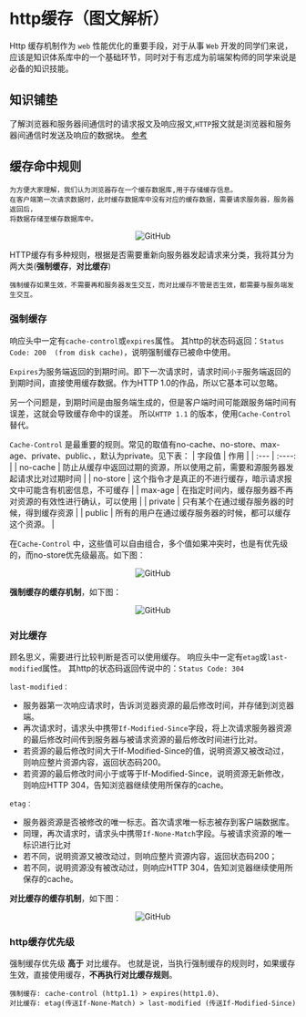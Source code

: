 # http缓存（图文解析）
Http 缓存机制作为 ```web``` 性能优化的重要手段，对于从事 ```Web``` 开发的同学们来说，应该是知识体系库中的一个基础环节，同时对于有志成为前端架构师的同学来说是必备的知识技能。
## 知识铺垫
了解浏览器和服务器间通信时的请求报文及响应报文,```HTTP```报文就是浏览器和服务器间通信时发送及响应的数据块。
[参考](https://www.jianshu.com/p/0015277c6575)
## 缓存命中规则

    为方便大家理解，我们认为浏览器存在一个缓存数据库,用于存储缓存信息。
    在客户端第一次请求数据时，此时缓存数据库中没有对应的缓存数据，需要请求服务器，服务器返回后，
    将数据存储至缓存数据库中。

<div style="text-align:center">
  <img :src="$withBase(/img/javascript/cache.jpg)" alt="GitHub" title="GitHub0,Social Coding" width="auto" height="auto" />
</div>

HTTP缓存有多种规则，根据是否需要重新向服务器发起请求来分类，我将其分为两大类(**强制缓存**，**对比缓存**)

    强制缓存如果生效，不需要再和服务器发生交互，而对比缓存不管是否生效，都需要与服务端发生交互。

### 强制缓存

响应头中一定有```cache-control```或```expires```属性。
其http的状态码返回：```Status Code: 200  (from disk cache)```，说明强制缓存已被命中使用。

```Expires```为服务端返回的到期时间。即下一次请求时，请求时间```小于```服务端返回的到期时间，直接使用缓存数据。作为HTTP 1.0的作品，所以它基本可以忽略。

另一个问题是，到期时间是由服务端生成的，但是客户端时间可能跟服务端时间有误差，这就会导致缓存命中的误差。
所以```HTTP 1.1``` 的版本，使用```Cache-Control```替代。

```Cache-Control``` 是最重要的规则。常见的取值有no-cache、no-store、max-age、private、public、，默认为private。见下表：
| 字段值  | 作用 |
| :--- | :----: |
| no-cache    | 防止从缓存中返回过期的资源，所以使用之前，需要和源服务器发起请求比对过期时间 |
| no-store    | 这个指令才是真正的不进行缓存，暗示请求报文中可能含有机密信息，不可缓存 |
| max-age    | 在指定时间内，缓存服务器不再对资源的有效性进行确认，可以使用 |
| private    | 只有某个在通过缓存服务器的时候，得到缓存资源 |
| public    | 所有的用户在通过缓存服务器的时候，都可以缓存这个资源。 |

在```Cache-Control``` 中，这些值可以自由组合，多个值如果冲突时，也是有优先级的，而no-store优先级最高。如下图：
<div style="text-align:center">
  <img :src="$withBase('/img/javascript/cache3.png')" alt="GitHub" title="GitHub2,Social Coding" width="auto" height="auto" />
</div>

**强制缓存的缓存机制**，如下图：
<div style="text-align:center">
  <img :src="$withBase('/img/javascript/cache1.png')" alt="GitHub" title="GitHub1,Social Coding" width="auto" height="auto" />
</div>

### 对比缓存
顾名思义，需要进行比较判断是否可以使用缓存。
响应头中一定有```etag```或```last-modified```属性。
其http的状态码返回传说中的：``````Status Code: 304``````

```last-modified：``` 
- 服务器第一次响应请求时，告诉浏览器资源的最后修改时间，并存储到浏览器端。
- 再次请求时，请求头中携带```If-Modified-Since```字段，将上次请求服务器资源的最后修改时间传到服务器与被请求资源的最后修改时间进行比对。
- 若资源的最后修改时间大于If-Modified-Since的值，说明资源又被改动过，则响应整片资源内容，返回状态码200。
- 若资源的最后修改时间小于或等于If-Modified-Since，说明资源无新修改，则响应HTTP 304，告知浏览器继续使用所保存的cache。

```etag：``` 
- 服务器资源是否被修改的唯一标志。首次请求唯一标志被存到客户端数据库。
- 同理，再次请求时，请求头中携带```If-None-Match```字段。与被请求资源的唯一标识进行比对
- 若不同，说明资源又被改动过，则响应整片资源内容，返回状态码200；
- 若不同，说明资源没有被改动过，则响应HTTP 304，告知浏览器继续使用所保存的cache。

**对比缓存的缓存机制**，如下图：
<div style="text-align:center">
  <img :src="$withBase('/img/javascript/cache2.png')" alt="GitHub" title="GitHub2,Social Coding" width="auto" height="auto" />
</div>

### http缓存优先级
强制缓存优先级 **高于** 对比缓存。 也就是说，当执行强制缓存的规则时，如果缓存生效，直接使用缓存，**不再执行对比缓存规则**。
```
强制缓存: cache-control (http1.1) > expires(http1.0)、
对比缓存: etag(传送If-None-Match) > last-modified (传送If-Modified-Since)
```